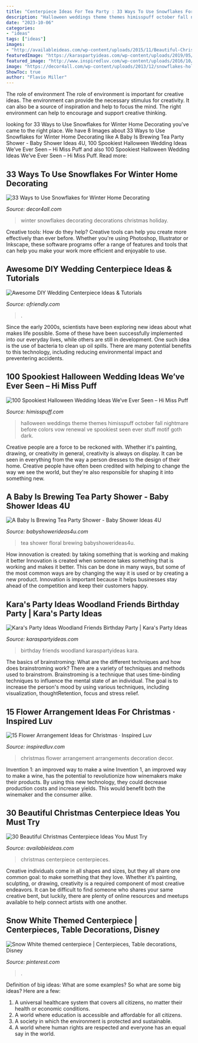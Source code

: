 ```yaml
---
title: "Centerpiece Ideas For Tea Party : 33 Ways To Use Snowflakes For Winter Home Decorating"
description: "Halloween weddings theme themes himisspuff october fall nightmare before colors vow renewal ve spookiest seen ever stuff motif goth dark"
date: "2023-10-06"
categories:
- "ideas"
tags: ["ideas"]
images:
- "http://availableideas.com/wp-content/uploads/2015/11/Beautiful-Christmas-Centerpieces-16.jpg"
featuredImage: "https://karaspartyideas.com/wp-content/uploads/2019/05/Woodland-Friends-Birthday-Party-via-Karas-Party-Ideas-KarasPartyIdeas.com8_.jpg"
featured_image: "http://www.inspiredluv.com/wp-content/uploads/2016/10/6-Flower-Arrangements-for-Christmas.jpg"
image: "https://decor4all.com/wp-content/uploads/2013/12/snowflakes-holiday-decorations-winter-decorating-ideas-20.jpg"
ShowToc: true
author: "Flavio Miller"
---
```



The role of environment
The role of environment is important for creative ideas. The environment can provide the necessary stimulus for creativity. It can also be a source of inspiration and help to focus the mind. The right environment can help to encourage and support creative thinking.

	

		
looking for 33 Ways to Use Snowflakes for Winter Home Decorating you've came to the right place. We have 8 Images about 33 Ways to Use Snowflakes for Winter Home Decorating like A Baby Is Brewing Tea Party Shower - Baby Shower Ideas 4U, 100 Spookiest Halloween Wedding Ideas We’ve Ever Seen – Hi Miss Puff and also 100 Spookiest Halloween Wedding Ideas We’ve Ever Seen – Hi Miss Puff. Read more:
		
    
## 33 Ways To Use Snowflakes For Winter Home Decorating

<img loading=lazy src="https://decor4all.com/wp-content/uploads/2013/12/snowflakes-holiday-decorations-winter-decorating-ideas-20.jpg" onerror="this.onerror=null;this.src='https://tse4.mm.bing.net/th?id=OIP.nPCTufA5Y1IM1z_4a_j3WQAAAA&amp;pid=15.1';" alt="33 Ways to Use Snowflakes for Winter Home Decorating">

_Source: decor4all.com_

>winter snowflakes decorating decorations christmas holiday. 

	

Creative tools: How do they help?
Creative tools can help you create more effectively than ever before. Whether you're using Photoshop, Illustrator or Inkscape, these software programs offer a range of features and tools that can help you make your work more efficient and enjoyable to use.

    
## Awesome DIY Wedding Centerpiece Ideas &amp; Tutorials

<img loading=lazy src="https://ofriendly.com/wp-content/uploads/2016/11/37-diy-wedding-centerpiece-ideas.jpg" onerror="this.onerror=null;this.src='https://tse4.mm.bing.net/th?id=OIP.VbU6RrteHJlXaIyQjSkytwHaLH&amp;pid=15.1';" alt="Awesome DIY Wedding Centerpiece Ideas &amp; Tutorials">

_Source: ofriendly.com_

>. 

	

Since the early 2000s, scientists have been exploring new ideas about what makes life possible. Some of these have been successfully implemented into our everyday lives, while others are still in development. One such idea is the use of bacteria to clean up oil spills. There are many potential benefits to this technology, including reducing environmental impact and preventering accidents.

    
## 100 Spookiest Halloween Wedding Ideas We’ve Ever Seen – Hi Miss Puff

<img loading=lazy src="https://www.himisspuff.com/wp-content/uploads/2016/07/Black-and-White-Halloween-wedding-Ideas.jpg" onerror="this.onerror=null;this.src='https://tse2.mm.bing.net/th?id=OIP.lu44TNXjZWLB81EmSO3LmAHaRy&amp;pid=15.1';" alt="100 Spookiest Halloween Wedding Ideas We’ve Ever Seen – Hi Miss Puff">

_Source: himisspuff.com_

>halloween weddings theme themes himisspuff october fall nightmare before colors vow renewal ve spookiest seen ever stuff motif goth dark. 

	

Creative people are a force to be reckoned with. Whether it's painting, drawing, or creativity in general, creativity is always on display. It can be seen in everything from the way a person dresses to the design of their home. Creative people have often been credited with helping to change the way we see the world, but they're also responsible for shaping it into something new.

    
## A Baby Is Brewing Tea Party Shower - Baby Shower Ideas 4U

<img loading=lazy src="https://babyshowerideas4u.com/wp-content/uploads/2016/06/Floral-Tea-Party-Shower-Flower-China.png" onerror="this.onerror=null;this.src='https://tse3.mm.bing.net/th?id=OIP.jAjW7Bdad1OnYt5iv_YqLwHaKX&amp;pid=15.1';" alt="A Baby Is Brewing Tea Party Shower - Baby Shower Ideas 4U">

_Source: babyshowerideas4u.com_

>tea shower floral brewing babyshowerideas4u. 

	

How innovation is created: by taking something that is working and making it better
Innovation is created when someone takes something that is working and makes it better. This can be done in many ways, but some of the most common ways are by changing the way it is used or by creating a new product. Innovation is important because it helps businesses stay ahead of the competition and keep their customers happy.

    
## Kara&#039;s Party Ideas Woodland Friends Birthday Party | Kara&#039;s Party Ideas

<img loading=lazy src="https://karaspartyideas.com/wp-content/uploads/2019/05/Woodland-Friends-Birthday-Party-via-Karas-Party-Ideas-KarasPartyIdeas.com8_.jpg" onerror="this.onerror=null;this.src='https://tse2.mm.bing.net/th?id=OIP.nA22uYf3pAFWqoEWHHvMEwHaLH&amp;pid=15.1';" alt="Kara&#039;s Party Ideas Woodland Friends Birthday Party | Kara&#039;s Party Ideas">

_Source: karaspartyideas.com_

>birthday friends woodland karaspartyideas kara. 

	

The basics of brainstroming: What are the different techniques and how does brainstroming work?
There are a variety of techniques and methods used to brainstrom. Brainstroming is a technique that uses time-binding techniques to influence the mental state of an individual. The goal is to increase the person's mood by using various techniques, including visualization, thoughtRetention, focus and stress relief.

    
## 15 Flower Arrangement Ideas For Christmas · Inspired Luv

<img loading=lazy src="http://www.inspiredluv.com/wp-content/uploads/2016/10/6-Flower-Arrangements-for-Christmas.jpg" onerror="this.onerror=null;this.src='https://tse4.mm.bing.net/th?id=OIP.9nsHSk0VRqhw8Cyhjt_negHaLR&amp;pid=15.1';" alt="15 Flower Arrangement Ideas for Christmas · Inspired Luv">

_Source: inspiredluv.com_

>christmas flower arrangement arrangements decoration decor. 

	

Invention 1: an improved way to make a wine
Invention 1, an improved way to make a wine, has the potential to revolutionize how winemakers make their products. By using this new technology, they could decrease production costs and increase yields. This would benefit both the winemaker and the consumer alike.

    
## 30 Beautiful Christmas Centerpiece Ideas You Must Try

<img loading=lazy src="http://availableideas.com/wp-content/uploads/2015/11/Beautiful-Christmas-Centerpieces-16.jpg" onerror="this.onerror=null;this.src='https://tse3.mm.bing.net/th?id=OIP.m80hfqkvT6wUsewblh8gZAHaJ4&amp;pid=15.1';" alt="30 Beautiful Christmas Centerpiece Ideas You Must Try">

_Source: availableideas.com_

>christmas centerpiece centerpieces. 

	

Creative individuals come in all shapes and sizes, but they all share one common goal: to make something that they love. Whether it’s painting, sculpting, or drawing, creativity is a required component of most creative endeavors. It can be difficult to find someone who shares your same creative bent, but luckily, there are plenty of online resources and meetups available to help connect artists with one another.

    
## Snow White Themed Centerpiece | Centerpieces, Table Decorations, Disney

<img loading=lazy src="https://i.pinimg.com/736x/78/dc/6b/78dc6b2befec25b7863f05505ca7126b--snow-white-graduation.jpg" onerror="this.onerror=null;this.src='https://tse4.mm.bing.net/th?id=OIP.6WeBvHaqWXsPfcG-gT76tAHaLH&amp;pid=15.1';" alt="Snow White themed centerpiece | Centerpieces, Table decorations, Disney">

_Source: pinterest.com_

>. 

	

Definition of big ideas: What are some examples?
So what are some big ideas? Here are a few: 
1. A universal healthcare system that covers all citizens, no matter their health or economic conditions. 
2. A world where education is accessible and affordable for all citizens. 
3. A society in which the environment is protected and sustainable. 
4. A world where human rights are respected and everyone has an equal say in the world.

